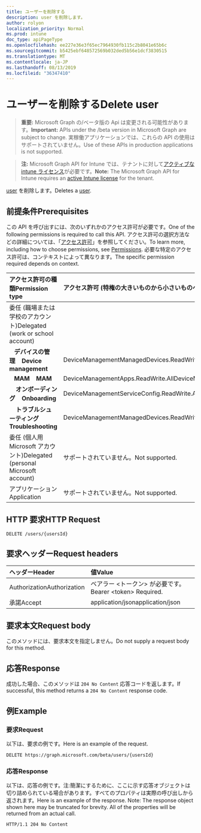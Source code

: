 ```yaml
---
title: ユーザーを削除する
description: user を削除します。
author: rolyon
localization_priority: Normal
ms.prod: intune
doc_type: apiPageType
ms.openlocfilehash: ee227e36e3f65ec7964930fb115c2b8041e65b6c
ms.sourcegitcommit: b5425ebf648572569b032ded5b56e1dcf3830515
ms.translationtype: MT
ms.contentlocale: ja-JP
ms.lasthandoff: 08/13/2019
ms.locfileid: "36347410"
---
```

# <a name="delete-user"></a><span data-ttu-id="24045-103">ユーザーを削除する</span><span class="sxs-lookup"><span data-stu-id="24045-103">Delete user</span></span>

> <span data-ttu-id="24045-104">**重要:** Microsoft Graph の/ベータ版の Api は変更される可能性があります。</span><span class="sxs-lookup"><span data-stu-id="24045-104">**Important:** APIs under the /beta version in Microsoft Graph are subject to change.</span></span> <span data-ttu-id="24045-105">実稼働アプリケーションでは、これらの API の使用はサポートされていません。</span><span class="sxs-lookup"><span data-stu-id="24045-105">Use of these APIs in production applications is not supported.</span></span>

> <span data-ttu-id="24045-106">**注:** Microsoft Graph API for Intune では、テナントに対して[アクティブな intune ライセンス](https://go.microsoft.com/fwlink/?linkid=839381)が必要です。</span><span class="sxs-lookup"><span data-stu-id="24045-106">**Note:** The Microsoft Graph API for Intune requires an [active Intune license](https://go.microsoft.com/fwlink/?linkid=839381) for the tenant.</span></span>

<span data-ttu-id="24045-107">[user](../resources/intune-shared-user.md) を削除します。</span><span class="sxs-lookup"><span data-stu-id="24045-107">Deletes a [user](../resources/intune-shared-user.md).</span></span>
## <a name="prerequisites"></a><span data-ttu-id="24045-108">前提条件</span><span class="sxs-lookup"><span data-stu-id="24045-108">Prerequisites</span></span>
<span data-ttu-id="24045-109">この API を呼び出すには、次のいずれかのアクセス許可が必要です。</span><span class="sxs-lookup"><span data-stu-id="24045-109">One of the following permissions is required to call this API.</span></span> <span data-ttu-id="24045-110">アクセス許可の選択方法などの詳細については、「[アクセス許可](/graph/permissions-reference)」を参照してください。</span><span class="sxs-lookup"><span data-stu-id="24045-110">To learn more, including how to choose permissions, see [Permissions](/graph/permissions-reference).</span></span>  <span data-ttu-id="24045-111">必要な特定のアクセス許可は、コンテキストによって異なります。</span><span class="sxs-lookup"><span data-stu-id="24045-111">The specific permission required depends on context.</span></span>

|<span data-ttu-id="24045-112">アクセス許可の種類</span><span class="sxs-lookup"><span data-stu-id="24045-112">Permission type</span></span>|<span data-ttu-id="24045-113">アクセス許可 (特権の大きいものから小さいものへ)</span><span class="sxs-lookup"><span data-stu-id="24045-113">Permissions (from most to least privileged)</span></span>|
|:---|:---|
|<span data-ttu-id="24045-114">委任 (職場または学校のアカウント)</span><span class="sxs-lookup"><span data-stu-id="24045-114">Delegated (work or school account)</span></span>||
| <span data-ttu-id="24045-115">&nbsp;&nbsp; **デバイスの管理**</span><span class="sxs-lookup"><span data-stu-id="24045-115">&nbsp; &nbsp; **Device management**</span></span> | <span data-ttu-id="24045-116">DeviceManagementManagedDevices.ReadWrite.All</span><span class="sxs-lookup"><span data-stu-id="24045-116">DeviceManagementManagedDevices.ReadWrite.All</span></span>|
| <span data-ttu-id="24045-117">&nbsp;&nbsp; **MAM**</span><span class="sxs-lookup"><span data-stu-id="24045-117">&nbsp; &nbsp; **MAM**</span></span> | <span data-ttu-id="24045-118">DeviceManagementApps.ReadWrite.All</span><span class="sxs-lookup"><span data-stu-id="24045-118">DeviceManagementApps.ReadWrite.All</span></span>|
| <span data-ttu-id="24045-119">&nbsp; &nbsp; **オンボーディング**</span><span class="sxs-lookup"><span data-stu-id="24045-119">&nbsp; &nbsp; **Onboarding**</span></span> | <span data-ttu-id="24045-120">DeviceManagementServiceConfig.ReadWrite.All</span><span class="sxs-lookup"><span data-stu-id="24045-120">DeviceManagementServiceConfig.ReadWrite.All</span></span>|
| <span data-ttu-id="24045-121">&nbsp; &nbsp; **トラブルシューティング**</span><span class="sxs-lookup"><span data-stu-id="24045-121">&nbsp; &nbsp; **Troubleshooting**</span></span> | <span data-ttu-id="24045-122">DeviceManagementManagedDevices.ReadWrite.All</span><span class="sxs-lookup"><span data-stu-id="24045-122">DeviceManagementManagedDevices.ReadWrite.All</span></span>|
|<span data-ttu-id="24045-123">委任 (個人用 Microsoft アカウント)</span><span class="sxs-lookup"><span data-stu-id="24045-123">Delegated (personal Microsoft account)</span></span>|<span data-ttu-id="24045-124">サポートされていません。</span><span class="sxs-lookup"><span data-stu-id="24045-124">Not supported.</span></span>|
|<span data-ttu-id="24045-125">アプリケーション</span><span class="sxs-lookup"><span data-stu-id="24045-125">Application</span></span>|<span data-ttu-id="24045-126">サポートされていません。</span><span class="sxs-lookup"><span data-stu-id="24045-126">Not supported.</span></span>|

## <a name="http-request"></a><span data-ttu-id="24045-127">HTTP 要求</span><span class="sxs-lookup"><span data-stu-id="24045-127">HTTP Request</span></span>

<!-- {
  "blockType": "ignored"
}
-->
``` http
DELETE /users/{usersId}
```

## <a name="request-headers"></a><span data-ttu-id="24045-128">要求ヘッダー</span><span class="sxs-lookup"><span data-stu-id="24045-128">Request headers</span></span>

|<span data-ttu-id="24045-129">ヘッダー</span><span class="sxs-lookup"><span data-stu-id="24045-129">Header</span></span>|<span data-ttu-id="24045-130">値</span><span class="sxs-lookup"><span data-stu-id="24045-130">Value</span></span>|
|:---|:---|
|<span data-ttu-id="24045-131">Authorization</span><span class="sxs-lookup"><span data-stu-id="24045-131">Authorization</span></span>|<span data-ttu-id="24045-132">ベアラー &lt;トークン&gt; が必要です。</span><span class="sxs-lookup"><span data-stu-id="24045-132">Bearer &lt;token&gt; Required.</span></span>|
|<span data-ttu-id="24045-133">承諾</span><span class="sxs-lookup"><span data-stu-id="24045-133">Accept</span></span>|<span data-ttu-id="24045-134">application/json</span><span class="sxs-lookup"><span data-stu-id="24045-134">application/json</span></span>|

## <a name="request-body"></a><span data-ttu-id="24045-135">要求本文</span><span class="sxs-lookup"><span data-stu-id="24045-135">Request body</span></span>

<span data-ttu-id="24045-136">このメソッドには、要求本文を指定しません。</span><span class="sxs-lookup"><span data-stu-id="24045-136">Do not supply a request body for this method.</span></span>

## <a name="response"></a><span data-ttu-id="24045-137">応答</span><span class="sxs-lookup"><span data-stu-id="24045-137">Response</span></span>

<span data-ttu-id="24045-138">成功した場合、このメソッドは `204 No Content` 応答コードを返します。</span><span class="sxs-lookup"><span data-stu-id="24045-138">If successful, this method returns a `204 No Content` response code.</span></span>

## <a name="example"></a><span data-ttu-id="24045-139">例</span><span class="sxs-lookup"><span data-stu-id="24045-139">Example</span></span>

### <a name="request"></a><span data-ttu-id="24045-140">要求</span><span class="sxs-lookup"><span data-stu-id="24045-140">Request</span></span>

<span data-ttu-id="24045-141">以下は、要求の例です。</span><span class="sxs-lookup"><span data-stu-id="24045-141">Here is an example of the request.</span></span>

``` http
DELETE https://graph.microsoft.com/beta/users/{usersId}
```

### <a name="response"></a><span data-ttu-id="24045-142">応答</span><span class="sxs-lookup"><span data-stu-id="24045-142">Response</span></span>

<span data-ttu-id="24045-p103">以下は、応答の例です。注:簡潔にするために、ここに示す応答オブジェクトは切り詰められている場合があります。すべてのプロパティは実際の呼び出しから返されます。</span><span class="sxs-lookup"><span data-stu-id="24045-p103">Here is an example of the response. Note: The response object shown here may be truncated for brevity. All of the properties will be returned from an actual call.</span></span>

``` http
HTTP/1.1 204 No Content
```






